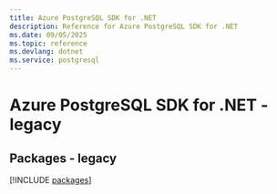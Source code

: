 ```yaml
---
title: Azure PostgreSQL SDK for .NET
description: Reference for Azure PostgreSQL SDK for .NET
ms.date: 09/05/2025
ms.topic: reference
ms.devlang: dotnet
ms.service: postgresql
---
```

# Azure PostgreSQL SDK for .NET - legacy
## Packages - legacy
[!INCLUDE [packages](postgresql-index.md)]